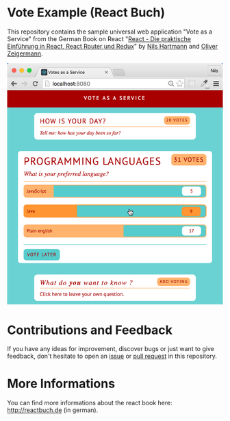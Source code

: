 # Vote Example (React Buch)
This repository contains the sample universal web application "Vote as a Service" from the German Book on React "[React - Die praktische Einführung in React, React Router und Redux](https://www.dpunkt.de/buecher/5542/9783864903274-react-12388.html)" by [Nils Hartmann](http://nilshartmann.net) and [Oliver Zeigermann](http://zeigermann.eu).

![React Sample Application](screenshot.png)

# Contributions and Feedback
If you have any ideas for improvement, discover bugs or just want to give feedback, don't hesitate to open an [issue](https://github.com/reactbuch/vote-example/issues)
or [pull request](https://github.com/reactbuch/vote-example/pulls) in this repository.

# More Informations
You can find more informations about the react book here: http://reactbuch.de (in german).

